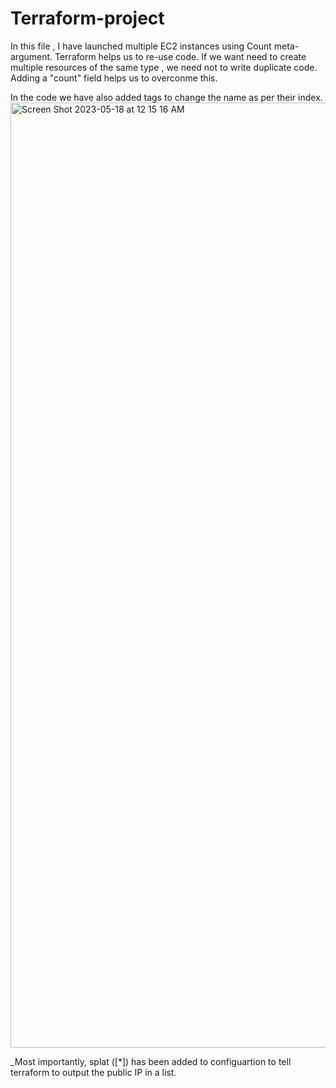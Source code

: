 # Terraform-project
In this file , I have launched multiple EC2 instances using Count meta-argument.
Terraform helps us to re-use code. If we want need to create multiple resources of the same type , we need not to write duplicate code.
Adding a "count" field helps us to overconme this.


In the code we have also added tags to change the name as per their index.
<img width="1512" alt="Screen Shot 2023-05-18 at 12 15 16 AM" src="https://github.com/navbali12/Terraform-project/assets/100817660/5811d2ec-d2d8-4da2-9738-c35a5d0a696b">

_Most importantly, splat  ([*]) has been added to configuartion to tell terraform to output the public IP in a list.
